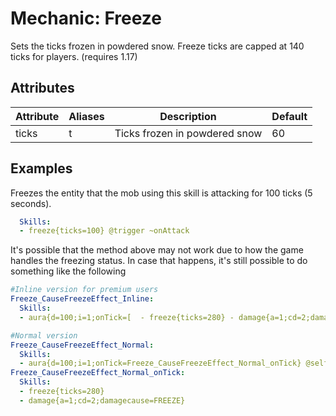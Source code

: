 Mechanic: Freeze 
================

Sets the ticks frozen in powdered snow. Freeze ticks are capped at 140 ticks for players. (requires 1.17)

Attributes
----------

| Attribute | Aliases | Description   | Default |
|-----------|---------|-------------------------------|---------|
| ticks | t   | Ticks frozen in powdered snow | 60  |



Examples
--------
Freezes the entity that the mob using this skill is attacking for 100
ticks (5 seconds).
```yaml
  Skills:
  - freeze{ticks=100} @trigger ~onAttack
```
It's possible that the method above may not work due to how the game handles the freezing status. In case that happens, it's still possible to do something like the following
```yaml
#Inline version for premium users
Freeze_CauseFreezeEffect_Inline:
  Skills:
  - aura{d=100;i=1;onTick=[  - freeze{ticks=280} - damage{a=1;cd=2;damagecause=FREEZE} ]} @self

#Normal version
Freeze_CauseFreezeEffect_Normal:
  Skills:
  - aura{d=100;i=1;onTick=Freeze_CauseFreezeEffect_Normal_onTick} @self
Freeze_CauseFreezeEffect_Normal_onTick:
  Skills:
  - freeze{ticks=280}
  - damage{a=1;cd=2;damagecause=FREEZE}
```